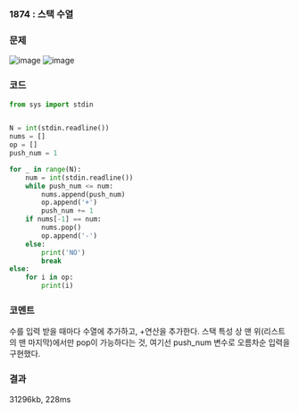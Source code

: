 ### 1874 : 스택 수열
### 문제
![image](https://user-images.githubusercontent.com/50744222/136794142-a43584d1-b17a-47cf-8659-462dae48fdd6.png)
![image](https://user-images.githubusercontent.com/50744222/136794163-25d3a6fc-6639-4225-bb45-d68d6d32dc32.png)

### 코드
```python
from sys import stdin


N = int(stdin.readline())
nums = []
op = []
push_num = 1

for _ in range(N):
    num = int(stdin.readline())
    while push_num <= num:
        nums.append(push_num)
        op.append('+')
        push_num += 1
    if nums[-1] == num:
        nums.pop()
        op.append('-')
    else:
        print('NO')
        break
else:
    for i in op:
        print(i)
```
### 코멘트
수를 입력 받을 때마다 수열에 추가하고, +연산을 추가한다.
스택 특성 상 맨 위(리스트의 맨 마지막)에서만 pop이 가능하다는 것, 여기선 push_num 변수로 오름차순 입력을 구현했다.

### 결과
31296kb, 228ms